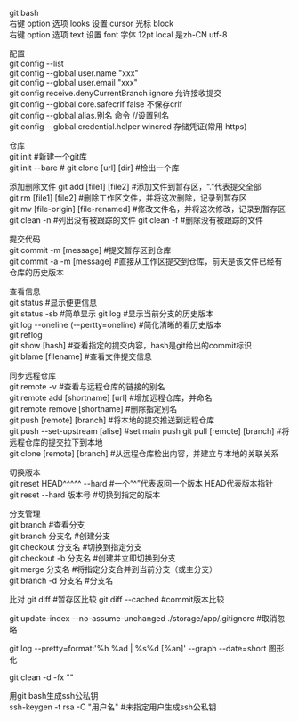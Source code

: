 git bash  
右键 option 选项 looks 设置 cursor 光标 block  
右键 option 选项 text 设置 font 字体 12pt local 是zh-CN utf-8  

配置  
git config --list  
git config --global user.name "xxx"  
git config --global user.email "xxx"  
git config receive.denyCurrentBranch ignore 允许接收提交  
git config --global core.safecrlf false 不保存crlf  
git config --global alias.别名 命令 //设置别名  
git config --global credential.helper wincred 存储凭证(常用 https)  


仓库  
git init                                                #新建一个git库  
git init --bare                                         #
git clone [url] [dir]                                    #检出一个库  

添加删除文件
git add [file1]  [file2]                            #添加文件到暂存区，“.”代表提交全部  
git rm [file1]   [file2]                            #删除工作区文件，并将这次删除，记录到暂存区  
git mv [file-origin]   [file-renamed]      #修改文件名，并将这次修改，记录到暂存区  
git clean -n                                #列出没有被跟踪的文件
git clean -f                                 #删除没有被跟踪的文件

提交代码  
git commit -m [message]                     #提交暂存区到仓库  
git commit -a -m [message]                #直接从工作区提交到仓库，前天是该文件已经有仓库的历史版本  

查看信息  
git status                                             #显示便更信息  
git status -sb                                      #简单显示
git log                                                  #显示当前分支的历史版本  
git log --oneline (--pertty=oneline)      #简化清晰的看历史版本  
git reflog  
git show [hash]                                     #查看指定的提交内容，hash是git给出的commit标识  
git blame [filename]                                  #查看文件提交信息


同步远程仓库  
git remote -v                                        #查看与远程仓库的链接的别名  
git remote add [shortname] [url]           #增加远程仓库，并命名  
git remote remove [shortname]            #删除指定别名  
git push [remote] [branch]                    #将本地的提交推送到远程仓库  
git push --set-upstream [alise]         #set main push
git pull [remote] [branch]                      #将远程仓库的提交拉下到本地  
git clone [remote] [branch]                   #从远程仓库检出内容，并建立与本地的关联关系  

切换版本  
git reset HEAD^^^^^  --hard               #一个“^”代表返回一个版本 HEAD代表版本指针  
git reset --hard  版本号                         #切换到指定的版本  

分支管理  
git branch                                            #查看分支  
git branch 分支名                                 #创建分支  
git checkout 分支名                             #切换到指定分支  
git checkout -b 分支名                         #创建并立即切换到分支  
git merge 分支名                                  #将指定分支合并到当前分支（或主分支）  
git branch -d 分支名                             #分支名  

比对
git diff            #暂存区比较
git diff --cached    #commit版本比较

git update-index --no-assume-unchanged ./storage/app/.gitignore #取消忽略

git log --pretty=format:'%h %ad | %s%d [%an]' --graph --date=short 图形化  

git clean -d -fx ""  

用git bash生成ssh公私钥  
ssh-keygen -t rsa -C "用户名"               #未指定用户生成ssh公私钥  







